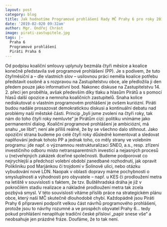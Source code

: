 ```yaml
---
layout: post
category: blog
title: Jak hodnotíme Programové prohlášení Rady MČ Prahy 6 pro roky 2018-2022?
date: '2019-02-020 09:32am'
author: Mgr. Ondřej Chrást
image: pirati-zastupitele.jpg
tags: |-
  Praha 6
  Programové prohlášení
  Piráti Praha 6
---
```

Od podpisu koaliční smlouvy uplynuly bezmála čtyři měsíce a koalice konečně představila své programové prohlášení (PP). Je s podivem, že tuto čtyřměsíční a – dle vlastních slov – usilovnou práci neměla koalice potřebu představit osobně a s rozpravou na Zastupitelstvu obce, ale předložila ji den předem pouze jako informativní bod. Nakonec diskuse na Zastupitelstvu 14. 2. přeci jen proběhla, avšak především díky tlaku a hlasům Pirátů a s pomocí hlasů další opozice a nemnoha koaličních zastupitelů. Snaha kolice nediskutovat o vlastním programovém prohlášení je ovšem kuriózní. Piráti budou nadále prosazovat demokratickou diskusi a kontinuální debatu nad problémy naší městské části. Princip „byli jsme zvoleni na čtyři roky, tak nám do toho čtyři roky nemluvte“ je Pirátům cizí: politiku vnímáme jako permanentní dialog.
Koaliční programové prohlášení je ambiciózní, má snahu „se líbit“; není ale příliš reálné, že by se všechno dalo stihnout. Jako opoziční strana budeme po celé čtyři roky důsledně komentovat a sledovat naplňování jednak tohoto PP a jednak toho, co měly strany ve volebním programu:  jde např. o významnou restrukturalizaci SNEO, a.s., resp. zřízení investičního odboru místo netransparentních investicí a nejasných procesů u (ne)veřejných zakázek dceřiné společnosti. Budeme podporovat co nejrychlejší a předchozí volební období zanedbané rozhodnutí, jak opravit Polikliniku pod Marjánkou či trojdomí v Šolínově ulici, nebo otázku vybudování nové LDN. Naopak v oblasti dopravy máme pochybnosti o smysluplnosti a výhodnosti pro obyvatele –  např. u KES či prodloužení metra na letiště v souvislosti s faktem, že tzv. Buštěhradská dráha je již v pokročilém stadiu realizace a nákladné prodloužení metra tak zcela pozbývá smysl. V této souvislosti vítáme příslib práce na strategickém plánu obce, který naší MČ skutečně dlouhodobě chybí.
Každopádně jsou Piráti Prahy 6 připraveni podpořit velkou část návrhů programového prohlášení, protože jsou to návrhy rozumné a ve prospěch obyvatel Prahy 6… tedy pokud prohlášení nenaplňuje tradiční české přísloví „papír snese vše“ a neobsahuje jen prázdné fráze. Doufáme, že to tak není.  

